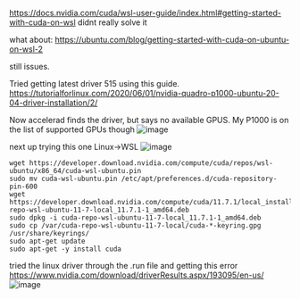 https://docs.nvidia.com/cuda/wsl-user-guide/index.html#getting-started-with-cuda-on-wsl
didnt really solve it

what about:
https://ubuntu.com/blog/getting-started-with-cuda-on-ubuntu-on-wsl-2

still issues.

Tried getting latest driver 515 using this guide.
https://tutorialforlinux.com/2020/06/01/nvidia-quadro-p1000-ubuntu-20-04-driver-installation/2/

Now accelerad finds the driver, but says no available GPUS. My P1000 is on the list of supported GPUs though
![image](https://user-images.githubusercontent.com/19936679/192715870-d8a72298-6a54-402d-93a3-7b9b2addce07.png)


next up trying this one  Linux->WSL
![image](https://user-images.githubusercontent.com/19936679/192715972-60e4e754-8ef4-443d-8b83-057ebd4a45a8.png)

```
wget https://developer.download.nvidia.com/compute/cuda/repos/wsl-ubuntu/x86_64/cuda-wsl-ubuntu.pin
sudo mv cuda-wsl-ubuntu.pin /etc/apt/preferences.d/cuda-repository-pin-600
wget https://developer.download.nvidia.com/compute/cuda/11.7.1/local_installers/cuda-repo-wsl-ubuntu-11-7-local_11.7.1-1_amd64.deb
sudo dpkg -i cuda-repo-wsl-ubuntu-11-7-local_11.7.1-1_amd64.deb
sudo cp /var/cuda-repo-wsl-ubuntu-11-7-local/cuda-*-keyring.gpg /usr/share/keyrings/
sudo apt-get update
sudo apt-get -y install cuda
```


tried the 
linux driver through the .run file and getting this error
https://www.nvidia.com/download/driverResults.aspx/193095/en-us/
![image](https://user-images.githubusercontent.com/19936679/192716451-ce9f51b7-6bbb-4ec2-9168-0a3539b827f3.png)
